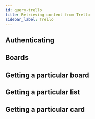 ```yaml
---
id: query-trello
title: Retrieving content from Trello
sidebar_label: Trello
---
```


## Authenticating

## Boards

## Getting a particular board

## Getting a particular list

## Getting a particular card
